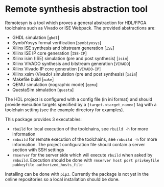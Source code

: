 # Remote synthesis abstraction tool
Remotesyn is a tool which proves a general abstraction for HDL/FPGA toolchains such as Vivado or ISE Webpack. The provided abstractions are: 
+ GHDL simulation [`ghdl`] 
+ SymbiYosys formal verification [`symbiyosys`] 
+ Xilinx ISE synthesis and bitstream generation [`ISE`] 
+ Xilinx ISE IP core generation [`ISE-IP`] 
+ Xilinx isim (ISE) simulation (pre and post synthesis) [`isim`]
+ Xilinx VIVADO synthesis and bitstream generation [`VIVADO`] 
+ Xilinx Vivado IP core generation [`VIVADO-IP`] 
+ Xilinx xsim (Vivado) simulation (pre and post synthesis) [`xsim`] 
+ Makefile build [`make`]
+ QEMU simulation (nographic mode) [`qemu`]
+ QuestaSim simulation [`questa`]

The HDL project is configured with a config file (in ini format) and should provide execution targets specified by a `[target.<target_name>]` tag with a toolchain setting (see the example directory for examples). 

This package provides 3 executables: 
+ `rbuild` for local execution of the toolchains, see `rbuild -h` for more information 
+ `rmbuild` for remote execution of the toolchains, see `rmbuild -h` for more information. The project configuration file should contain a server section with SSH settings 
+ `rmserver` for the server side which will execute `rbuild` when asked by `rmbuild`. Execution should be done with `rmserver host port privkeyfile pubkeyfile authorized_hosts_file`

Installing can be done with `pip3`. Currently the package is not yet in the online repositories so a local installation should be done.